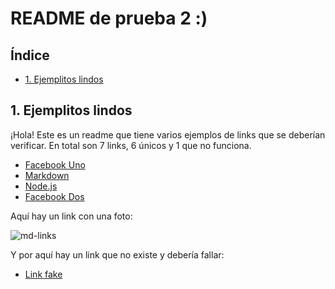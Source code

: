 # README de prueba 2 :)

## Índice

* [1. Ejemplitos lindos](#1-ejemplitos-lindos)

## 1. Ejemplitos lindos

¡Hola! Este es un readme que tiene varios ejemplos de links que se deberían verificar. En total son 7 links, 6 únicos y 1 que no funciona.

* [Facebook Uno](www.facebook.com)
* [Markdown](https://es.wikipedia.org/wiki/Markdown)
* [Node.js](https://nodejs.org/es/)
* [Facebook Dos](www.facebook.com)

Aquí hay un link con una foto:

![md-links](https://user-images.githubusercontent.com/110297/42118443-b7a5f1f0-7bc8-11e8-96ad-9cc5593715a6.jpg)

Y por aquí hay un link que no existe y debería fallar:

* [Link fake](https://platzi.com/clases/progrbasica/)
